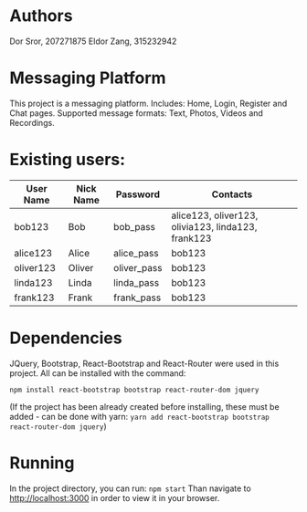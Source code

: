 # Authors
Dor Sror, 207271875
Eldor Zang, 315232942
# Messaging Platform
This project is a messaging platform.
Includes: Home, Login, Register and Chat pages.
Supported message formats: Text, Photos, Videos and Recordings.
# Existing users:
User Name | Nick Name | Password | Contacts
--- | --- | --- | --- |
bob123 | Bob | bob_pass | alice123, oliver123, olivia123, linda123, frank123
alice123 | Alice | alice_pass | bob123
oliver123 | Oliver | oliver_pass | bob123
linda123 | Linda | linda_pass | bob123
frank123 | Frank | frank_pass | bob123

# Dependencies
JQuery, Bootstrap, React-Bootstrap and React-Router were used in this project.
All can be installed with the command:

`npm install react-bootstrap bootstrap react-router-dom jquery`

(If the project has been already created before installing, these must be added - can be done with yarn: `yarn add react-bootstrap bootstrap react-router-dom jquery`)
# Running
In the project directory, you can run:
`npm start`
Than navigate to [http://localhost:3000](http://localhost:3000) in order to view it in your browser.

